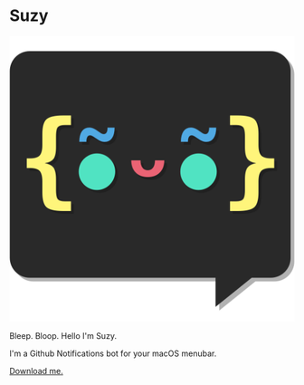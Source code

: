 # Suzy
![Suzy](https://github.com/adlk/Suzy/raw/master/static/images/logo.png "Suzy")

Bleep. Bloop. Hello I'm Suzy.

I'm a Github Notifications bot for your macOS menubar.

[Download me.](https://github.com/adlk/Suzy/releases/latest)

